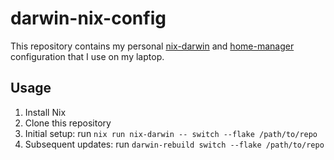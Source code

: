 # darwin-nix-config

This repository contains my personal [nix-darwin](https://github.com/LnL7/nix-darwin) and [home-manager](https://github.com/nix-community/home-manager) configuration that I use on my laptop.

## Usage

1. Install Nix
2. Clone this repository
3. Initial setup: run `nix run nix-darwin -- switch --flake /path/to/repo`
4. Subsequent updates: run `darwin-rebuild switch --flake /path/to/repo`
